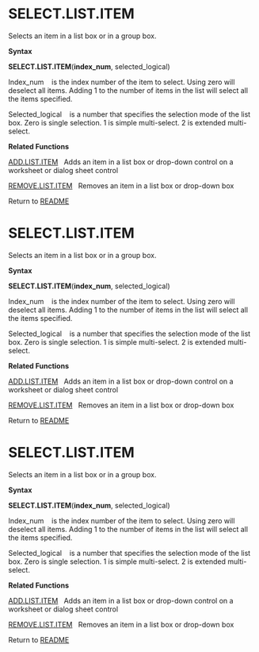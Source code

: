 # SELECT.LIST.ITEM

Selects an item in a list box or in a group box.

**Syntax**

**SELECT.LIST.ITEM**(**index\_num**, selected\_logical)

Index\_num&nbsp;&nbsp;&nbsp;&nbsp;is the index number of the item to
select. Using zero will deselect all items. Adding 1 to the number of
items in the list will select all the items specified.

Selected\_logical&nbsp;&nbsp;&nbsp;&nbsp;is a number that specifies the
selection mode of the list box. Zero is single selection. 1 is simple
multi-select. 2 is extended multi-select.

**Related Functions**

[ADD.LIST.ITEM](ADD.LIST.ITEM.md)&nbsp;&nbsp;&nbsp;Adds an item in a list box or drop-down
control on a worksheet or dialog sheet control

[REMOVE.LIST.ITEM](REMOVE.LIST.ITEM.md)&nbsp;&nbsp;&nbsp;Removes an item in a list box or
drop-down box



Return to [README](README.md#S)

# SELECT.LIST.ITEM

Selects an item in a list box or in a group box.

**Syntax**

**SELECT.LIST.ITEM**(**index\_num**, selected\_logical)

Index\_num&nbsp;&nbsp;&nbsp;&nbsp;is the index number of the item to
select. Using zero will deselect all items. Adding 1 to the number of
items in the list will select all the items specified.

Selected\_logical&nbsp;&nbsp;&nbsp;&nbsp;is a number that specifies the
selection mode of the list box. Zero is single selection. 1 is simple
multi-select. 2 is extended multi-select.

**Related Functions**

[ADD.LIST.ITEM](ADD.LIST.ITEM.md)&nbsp;&nbsp;&nbsp;Adds an item in a list box or drop-down
control on a worksheet or dialog sheet control

[REMOVE.LIST.ITEM](REMOVE.LIST.ITEM.md)&nbsp;&nbsp;&nbsp;Removes an item in a list box or
drop-down box



Return to [README](README.md#S)

# SELECT.LIST.ITEM

Selects an item in a list box or in a group box.

**Syntax**

**SELECT.LIST.ITEM**(**index\_num**, selected\_logical)

Index\_num&nbsp;&nbsp;&nbsp;&nbsp;is the index number of the item to
select. Using zero will deselect all items. Adding 1 to the number of
items in the list will select all the items specified.

Selected\_logical&nbsp;&nbsp;&nbsp;&nbsp;is a number that specifies the
selection mode of the list box. Zero is single selection. 1 is simple
multi-select. 2 is extended multi-select.

**Related Functions**

[ADD.LIST.ITEM](ADD.LIST.ITEM.md)&nbsp;&nbsp;&nbsp;Adds an item in a list box or drop-down
control on a worksheet or dialog sheet control

[REMOVE.LIST.ITEM](REMOVE.LIST.ITEM.md)&nbsp;&nbsp;&nbsp;Removes an item in a list box or
drop-down box



Return to [README](README.md#S)

